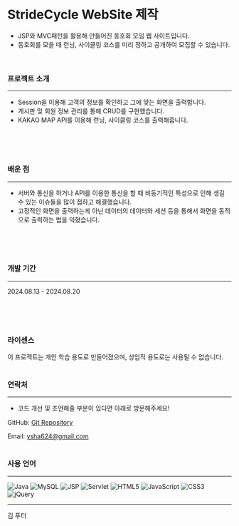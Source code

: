 # StrideCycle WebSite 제작

- JSP와 MVC패턴을 활용해 만들어진 동호회 모임 웹 사이트입니다.
- 동호회를 모을 때 런닝, 사이클링 코스를 미리 정하고 공개하여 모집할 수 있습니다.
<br>

### 프로젝트 소개
---
- Session을 이용해 고객의 정보를 확인하고 그에 맞는 화면을 출력합니다.
- 게시판 및 회원 정보 관리를 통해 CRUD를 구현했습니다.
- KAKAO MAP API를 이용해 런닝, 사이클링 코스를 출력해줍니다.

<br><br><br>
### 배운 점
---
- 서버와 통신을 하거나 API를 이용한 통신을 할 때 비동기적인 특성으로 인해 생길 수 있는 이슈들을 많이 접하고 해결했습니다.
- 고정적인 화면을 출력하는게 아닌 데이터의 데이터와 세션 등을 통해서 화면을 동적으로 출력하는 법을 익혔습니다.
  
<br><br><br>
### 개발 기간
---
2024.08.13 - 2024.08.20



<br><br><br>
### 라이센스
이 프로젝트는 개인 학습 용도로 만들어졌으며, 상업적 용도로는 사용될 수 없습니다.
<br><br>
### 연락처
---
- 코드 개선 및 조언해줄 부분이 있다면 아래로 방문해주세요!

GitHub: [Git Repository](https://github.com/YSLennon/)

Email: ysha624@gmail.com
<br><br>
### 사용 언어
---
![Java](https://img.shields.io/badge/java-%23ED8B00.svg?style=for-the-badge&logo=openjdk&logoColor=white)
![MySQL](https://img.shields.io/badge/mysql-4479A1.svg?style=for-the-badge&logo=mysql&logoColor=white)
![JSP](https://img.shields.io/badge/JSP-000000?style=for-the-badge&logoColor=white)
![Servlet](https://img.shields.io/badge/SERVLET-000000?style=for-the-badge&logoColor=white)
![HTML5](https://img.shields.io/badge/html5-%23E34F26.svg?style=for-the-badge&logo=html5&logoColor=white)
![JavaScript](https://img.shields.io/badge/javascript-%23323330.svg?style=for-the-badge&logo=javascript&logoColor=%23F7DF1E)
![CSS3](https://img.shields.io/badge/css3-%231572B6.svg?style=for-the-badge&logo=css3&logoColor=white)
![jQuery](https://img.shields.io/badge/jquery-%230769AD.svg?style=for-the-badge&logo=jquery&logoColor=white)


---

김 푸터

